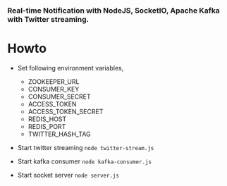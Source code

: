 ### Real-time Notification with NodeJS, SocketIO, Apache Kafka with Twitter streaming.

# Howto

- Set following environment variables,
    - ZOOKEEPER_URL
    - CONSUMER_KEY
    - CONSUMER_SECRET
    - ACCESS_TOKEN
    - ACCESS_TOKEN_SECRET
    - REDIS_HOST
    - REDIS_PORT
    - TWITTER_HASH_TAG
    
- Start twitter streaming `node twitter-stream.js`
- Start kafka consumer `node kafka-consumer.js`
- Start socket server `node server.js`
